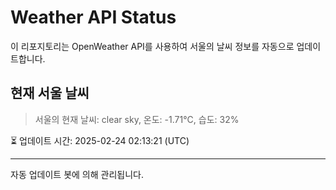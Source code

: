 
# Weather API Status

이 리포지토리는 OpenWeather API를 사용하여 서울의 날씨 정보를 자동으로 업데이트합니다.

## 현재 서울 날씨
> 서울의 현재 날씨: clear sky, 온도: -1.71°C, 습도: 32%

⏳ 업데이트 시간: 2025-02-24 02:13:21 (UTC)

---
자동 업데이트 봇에 의해 관리됩니다.
